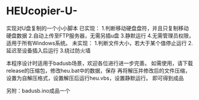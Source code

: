 # HEUcopier-U-
实现对U盘复制的一个小小脚本 
已实现： 
1.判断移动硬盘盘符，并且只复制移动硬盘数据 
2.自动上传至FTP服务器，无需另插u盘
3.静默运行 
4.无需管理员权限，适用于所有Windows系统。 
未实现：
1.判断文件大小，若大于某个值停止运行
2.延迟至设备插入后运行
3.绕过防火墙

本程序设计时适用于badusb场景，欢迎各位进行进一步完善。
如需使用，请下载release的压缩包，修改heu.bat中的数据，保存
再将解压并修改后的文件压缩，设置为自解压格式，设置解压后运行heu.vbs，设置静默运行。
即可得到成品

另附：badusb.ino成品一个
